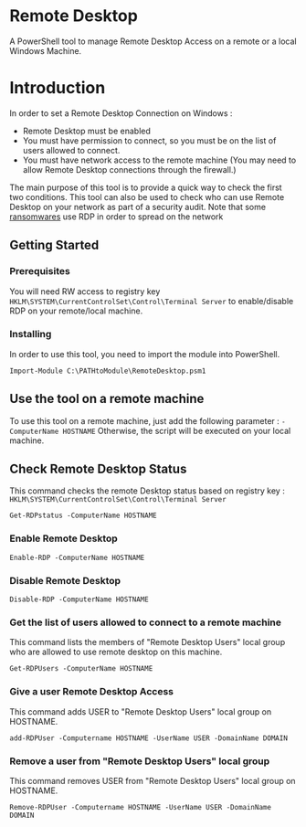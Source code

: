 # Remote Desktop

A PowerShell tool to manage Remote Desktop Access on a remote or a local Windows Machine.

# Introduction

In order to set a Remote Desktop Connection on Windows :
* Remote Desktop must be enabled
* You must have permission to connect, so you must be on the list of users allowed to connect.
* You must have network access to the remote machine (You may need to allow Remote Desktop connections through the firewall.)

The main purpose of this tool is to provide a quick way to check the first two conditions.
This tool can also be used to check who can use Remote Desktop on your network as part of a security audit.
Note that some [ransomwares](https://nakedsecurity.sophos.com/2018/12/18/after-samsam-ryuk-shows-targeted-ransomware-is-still-evolving/) use RDP in order to spread on the network

## Getting Started

### Prerequisites

You will need RW access to registry key ```HKLM\SYSTEM\CurrentControlSet\Control\Terminal Server``` to enable/disable RDP on your remote/local machine.

### Installing

In order to use this tool, you need to import the module into PowerShell.

```
Import-Module C:\PATHtoModule\RemoteDesktop.psm1
```


## Use the tool on a remote machine

To use this tool on a remote machine, just add the following parameter : ```-ComputerName HOSTNAME```
Otherwise, the script will be executed on your local machine.

## Check Remote Desktop Status

This command checks the remote Desktop status based on registry key : ```HKLM\SYSTEM\CurrentControlSet\Control\Terminal Server```

```
Get-RDPstatus -ComputerName HOSTNAME
```


### Enable Remote Desktop

```
Enable-RDP -ComputerName HOSTNAME
```

### Disable Remote Desktop

```
Disable-RDP -ComputerName HOSTNAME
```

### Get the list of users allowed to connect to a remote machine

This command lists the members of "Remote Desktop Users" local group who are allowed to use remote desktop on this machine.

```
Get-RDPUsers -ComputerName HOSTNAME
```

### Give a user Remote Desktop Access

This command adds USER to "Remote Desktop Users" local group on HOSTNAME.

```
add-RDPUser -Computername HOSTNAME -UserName USER -DomainName DOMAIN
```

### Remove a user from "Remote Desktop Users" local group

This command removes USER from "Remote Desktop Users" local group on HOSTNAME.

```
Remove-RDPUser -Computername HOSTNAME -UserName USER -DomainName DOMAIN
```
